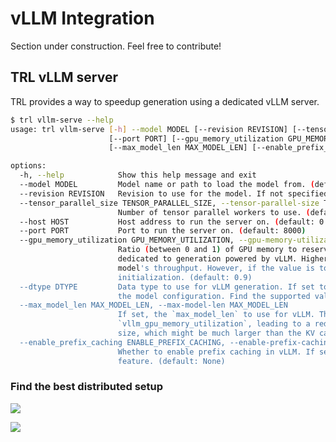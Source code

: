 # vLLM Integration

<Tip warning={true}>

Section under construction. Feel free to contribute!

</Tip>

## TRL vLLM server

TRL provides a way to speedup generation using a dedicated vLLM server. 

```sh
$ trl vllm-serve --help
usage: trl vllm-serve [-h] --model MODEL [--revision REVISION] [--tensor_parallel_size TENSOR_PARALLEL_SIZE] [--host HOST]
                      [--port PORT] [--gpu_memory_utilization GPU_MEMORY_UTILIZATION] [--dtype DTYPE]
                      [--max_model_len MAX_MODEL_LEN] [--enable_prefix_caching ENABLE_PREFIX_CACHING]

options:
  -h, --help            Show this help message and exit
  --model MODEL         Model name or path to load the model from. (default: None)
  --revision REVISION   Revision to use for the model. If not specified, the default branch will be used. (default: None)
  --tensor_parallel_size TENSOR_PARALLEL_SIZE, --tensor-parallel-size TENSOR_PARALLEL_SIZE
                        Number of tensor parallel workers to use. (default: 1)
  --host HOST           Host address to run the server on. (default: 0.0.0.0)
  --port PORT           Port to run the server on. (default: 8000)
  --gpu_memory_utilization GPU_MEMORY_UTILIZATION, --gpu-memory-utilization GPU_MEMORY_UTILIZATION
                        Ratio (between 0 and 1) of GPU memory to reserve for the model weights, activations, and KV cache on the device
                        dedicated to generation powered by vLLM. Higher values will increase the KV cache size and thus improve the
                        model's throughput. However, if the value is too high, it may cause out-of-memory (OOM) errors during
                        initialization. (default: 0.9)
  --dtype DTYPE         Data type to use for vLLM generation. If set to 'auto', the data type will be automatically determined based on
                        the model configuration. Find the supported values in the vLLM documentation. (default: auto)
  --max_model_len MAX_MODEL_LEN, --max-model-len MAX_MODEL_LEN
                        If set, the `max_model_len` to use for vLLM. This can be useful when running with reduced
                        `vllm_gpu_memory_utilization`, leading to a reduced KV cache size. If not set, vLLM will use the model context
                        size, which might be much larger than the KV cache, leading to inefficiencies. (default: None)
  --enable_prefix_caching ENABLE_PREFIX_CACHING, --enable-prefix-caching ENABLE_PREFIX_CACHING
                        Whether to enable prefix caching in vLLM. If set to `True`, ensure that the model and the hardware support this
                        feature. (default: None)
```

### Find the best distributed setup

![](https://huggingface.co/datasets/trl-lib/documentation-images/resolve/main/tp_dp_throughput_8_gpus.png)

![](https://huggingface.co/datasets/trl-lib/documentation-images/resolve/main/tp_dp_throughput_4_gpus.png)